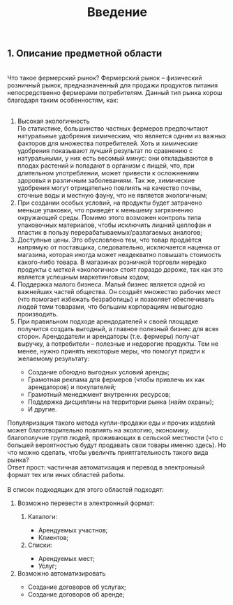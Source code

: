 <h1 align = "center">Введение</h1><br>
<h2>1. Описание предметной области</h2><br>
Что такое фермерский рынок? Фермерский рынок – физический розничный рынок, предназначенный для продажи продуктов питания непосредственно фермерами потребителям. 
Данный тип рынка хорош благодаря таким особенностям, как:<br>
<br>
<ol>
<li>Высокая экологичность<br>
По статистике, большинство частных фермеров предпочитают натуральные удобрения химическим, что является одним из важных факторов для множества потребителей. Хоть и химические удобрения показывают лучший результат по сравнению с натуральными, у них есть весомый минус: они откладываются в плодах растений и попадают в организм с пищей, что, при длительном употреблении, может привести к осложнениям здоровья и различным заболеваниям. Так же, химические удобрения могут отрицательно повлиять на качество почвы, сточные воды и местную фауну, что не является экологичным;</li>
<li>При создании особых условий, на продукты будет затрачено меньше упаковки, что приведѐт к меньшему загрязнению окружающей среды. Помимо этого возможен контроль типа упаковочных материалов, чтобы исключить лишний целлофан и пластик в пользу перерабатываемых/разлагаемых аналогов;</li>
<li>Доступные цены. Это обусловлено тем, что товар продаѐтся напрямую от поставщика, следовательно, исключается наценка от магазина, которая иногда может неадекватно повышать стоимость какого-либо товара. В магазинах розничной торговли нередко продукты с меткой «экологично» стоят гораздо дороже, так как это является успешным маркетинговым ходом;</li>
<li>Поддержка малого бизнеса. Малый бизнес является одной из важнейших частей общества. Он создаёт множество рабочих мест (что помогает избежать безработицы) и позволяет обеспечивать людей теми товарами, что большим корпорациям невыгодно производить.</li>
<li>При правильном подходе арендодателей к своей площадке получится создать выгодный, а главное полезный бизнес для всех сторон. Арендодатели и арендаторы (т.е. фермеры) получат выручку, а потребители – полезные и недорогие продукты. Тем не менее, нужно принять некоторые меры, что помогут придти к желаемому результату:</li>
<ul>
<li>Создание обоюдно выгодных условий аренды;</li>
<li>Грамотная реклама для фермеров (чтобы привлечь их как арендаторов) и покупателей;</li>
<li>Грамотный менеджмент внутренних ресурсов;</li>
<li>Поддержка дисциплины на территории рынка (найм охраны);</li>
<li>И другие.</li>
</ul>
</ol>
Популяризация такого метода купли-продажи еды и прочих изделий может благотворительно повлиять на экологию, экономику, благополучие групп людей, проживающих в сельской местности (что с большей вероятностью будут продавать свои товары именно здесь). Но что можно сделать, чтобы увеличть приятгательность такого вида рынка?<br>
Ответ прост: частичная автоматизация и перевод в электроныый формат тех или иных областей работы.<br>
<br>
В список подходящих для этого областей подходят:<br>
<ol>
<li>Возможно перевести в электронный формат:</li>
<ol>
<li>Каталоги:</li>
<ul>
<li>Арендуемых участнов;</li>
<li>Клиентов;</li>
</ul>
<li>Списки:</li>
<ul>
<li>Арендуемых мест;</li>
<li>Услуг;</li>
</ul>
</ol>
<li>Возможно автоматизировать</li>
<ul>
<li>Создание договоров об услугах;</li>
<li>Создание договоров об аренде;</li>
</ul>
</ol>
